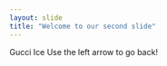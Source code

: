 ```yaml
---
layout: slide
title: "Welcome to our second slide"
---
```

Gucci Ice
Use the left arrow to go back!
